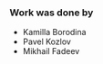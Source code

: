 [//]: # (Link to Github https://github.com/IDzetI/Creation-of-a-vehicle-model-and-trajectory-control) 
### Work was done by 
* Kamilla Borodina
* Pavel Kozlov
* Mikhail Fadeev
